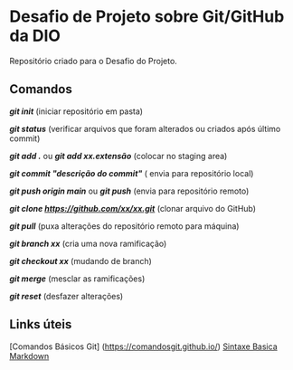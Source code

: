 # Desafio de Projeto sobre Git/GitHub da DIO
Repositório criado para o Desafio do Projeto.

## Comandos

***git init*** (iniciar repositório em pasta)

***git status*** (verificar arquivos que foram alterados ou criados após último commit)

***git add .*** ou ***git add xx.extensão*** (colocar no staging area)

***git commit "descrição do commit"*** ( envia para repositório local)

***git push origin main*** ou ***git push*** (envia para repositório remoto)

***git clone https://github.com/xx/xx.git*** (clonar arquivo do GitHub)

***git pull*** (puxa alterações do repositório remoto para máquina)

***git branch xx*** (cria uma nova ramificação)

***git checkout xx*** (mudando de branch)

***git merge*** (mesclar as ramificações) 

***git reset*** (desfazer alterações)


##  Links úteis
[Comandos Básicos Git] (https://comandosgit.github.io/)
[Sintaxe Basica Markdown](https://www.markdowguide.org/basic-syntax/)
